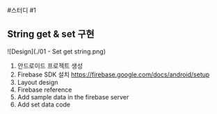 #스터디 #1
## String get & set 구현

![Design](./01 - Set get string.png)


1. 안드로이드 프로젝트 생성
2. Firebase SDK 설치
   https://firebase.google.com/docs/android/setup
3. Layout design
4. Firebase reference
5. Add sample data in the firebase server
6. Add set data code
